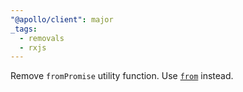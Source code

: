 ```yaml
---
"@apollo/client": major
_tags:
  - removals
  - rxjs
---
```


Remove `fromPromise` utility function. Use [`from`](https://rxjs.dev/api/index/function/from) instead.
